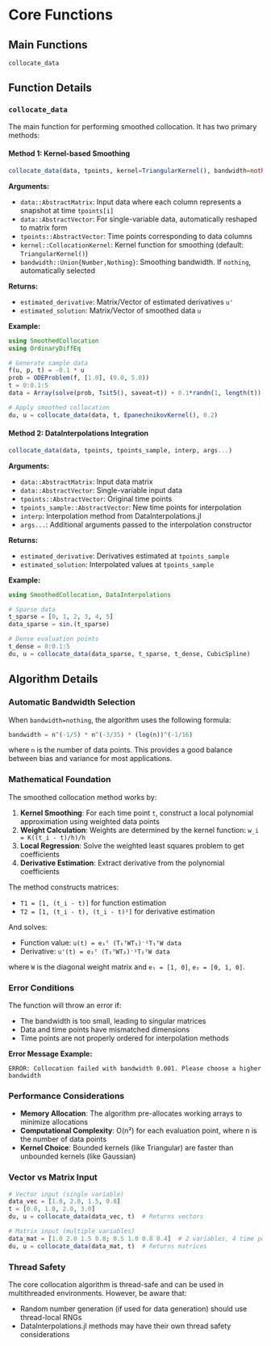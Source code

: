 # Core Functions

## Main Functions

```@docs
collocate_data
```

## Function Details

### `collocate_data`

The main function for performing smoothed collocation. It has two primary methods:

#### Method 1: Kernel-based Smoothing

```julia
collocate_data(data, tpoints, kernel=TriangularKernel(), bandwidth=nothing)
```

**Arguments:**
- `data::AbstractMatrix`: Input data where each column represents a snapshot at time `tpoints[i]`
- `data::AbstractVector`: For single-variable data, automatically reshaped to matrix form
- `tpoints::AbstractVector`: Time points corresponding to data columns
- `kernel::CollocationKernel`: Kernel function for smoothing (default: `TriangularKernel()`)
- `bandwidth::Union{Number,Nothing}`: Smoothing bandwidth. If `nothing`, automatically selected

**Returns:**
- `estimated_derivative`: Matrix/Vector of estimated derivatives `u'`
- `estimated_solution`: Matrix/Vector of smoothed data `u`

**Example:**
```julia
using SmoothedCollocation
using OrdinaryDiffEq

# Generate sample data
f(u, p, t) = -0.1 * u
prob = ODEProblem(f, [1.0], (0.0, 5.0))
t = 0:0.1:5
data = Array(solve(prob, Tsit5(), saveat=t)) + 0.1*randn(1, length(t))

# Apply smoothed collocation
du, u = collocate_data(data, t, EpanechnikovKernel(), 0.2)
```

#### Method 2: DataInterpolations Integration

```julia
collocate_data(data, tpoints, tpoints_sample, interp, args...)
```

**Arguments:**
- `data::AbstractMatrix`: Input data matrix
- `data::AbstractVector`: Single-variable input data  
- `tpoints::AbstractVector`: Original time points
- `tpoints_sample::AbstractVector`: New time points for interpolation
- `interp`: Interpolation method from DataInterpolations.jl
- `args...`: Additional arguments passed to the interpolation constructor

**Returns:**
- `estimated_derivative`: Derivatives estimated at `tpoints_sample`
- `estimated_solution`: Interpolated values at `tpoints_sample`

**Example:**
```julia
using SmoothedCollocation, DataInterpolations

# Sparse data
t_sparse = [0, 1, 2, 3, 4, 5]
data_sparse = sin.(t_sparse)

# Dense evaluation points
t_dense = 0:0.1:5
du, u = collocate_data(data_sparse, t_sparse, t_dense, CubicSpline)
```

## Algorithm Details

### Automatic Bandwidth Selection

When `bandwidth=nothing`, the algorithm uses the following formula:

```julia
bandwidth = n^(-1/5) * n^(-3/35) * (log(n))^(-1/16)
```

where `n` is the number of data points. This provides a good balance between bias and variance for most applications.

### Mathematical Foundation

The smoothed collocation method works by:

1. **Kernel Smoothing**: For each time point `t`, construct a local polynomial approximation using weighted data points
2. **Weight Calculation**: Weights are determined by the kernel function: `w_i = K((t_i - t)/h)/h`
3. **Local Regression**: Solve the weighted least squares problem to get coefficients
4. **Derivative Estimation**: Extract derivative from the polynomial coefficients

The method constructs matrices:
- `T1 = [1, (t_i - t)]` for function estimation
- `T2 = [1, (t_i - t), (t_i - t)²]` for derivative estimation

And solves:
- Function value: `u(t) = e₁ᵀ (T₁ᵀWT₁)⁻¹T₁ᵀW data`
- Derivative: `u'(t) = e₂ᵀ (T₂ᵀWT₂)⁻¹T₂ᵀW data`

where `W` is the diagonal weight matrix and `e₁ = [1, 0]`, `e₂ = [0, 1, 0]`.

### Error Conditions

The function will throw an error if:
- The bandwidth is too small, leading to singular matrices
- Data and time points have mismatched dimensions
- Time points are not properly ordered for interpolation methods

**Error Message Example:**
```
ERROR: Collocation failed with bandwidth 0.001. Please choose a higher bandwidth
```

### Performance Considerations

- **Memory Allocation**: The algorithm pre-allocates working arrays to minimize allocations
- **Computational Complexity**: O(n²) for each evaluation point, where n is the number of data points
- **Kernel Choice**: Bounded kernels (like Triangular) are faster than unbounded kernels (like Gaussian)

### Vector vs Matrix Input

```julia
# Vector input (single variable)
data_vec = [1.0, 2.0, 1.5, 0.8]
t = [0.0, 1.0, 2.0, 3.0]
du, u = collocate_data(data_vec, t)  # Returns vectors

# Matrix input (multiple variables)
data_mat = [1.0 2.0 1.5 0.8; 0.5 1.0 0.8 0.4]  # 2 variables, 4 time points
du, u = collocate_data(data_mat, t)  # Returns matrices
```

### Thread Safety

The core collocation algorithm is thread-safe and can be used in multithreaded environments. However, be aware that:
- Random number generation (if used for data generation) should use thread-local RNGs
- DataInterpolations.jl methods may have their own thread safety considerations